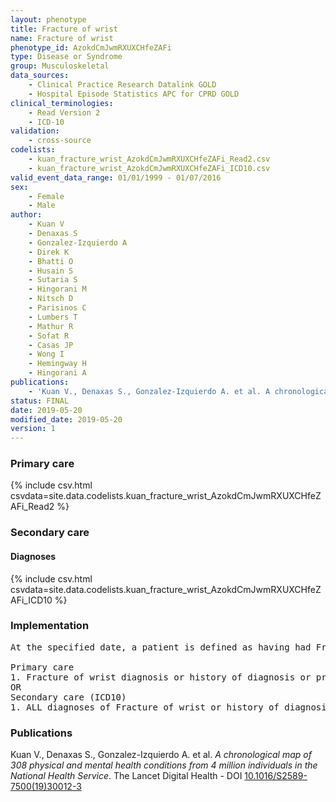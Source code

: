 ```yaml
---
layout: phenotype
title: Fracture of wrist
name: Fracture of wrist
phenotype_id: AzokdCmJwmRXUXCHfeZAFi 
type: Disease or Syndrome
group: Musculoskeletal
data_sources: 
    - Clinical Practice Research Datalink GOLD
    - Hospital Episode Statistics APC for CPRD GOLD
clinical_terminologies: 
    - Read Version 2
    - ICD-10
validation: 
    - cross-source
codelists: 
    - kuan_fracture_wrist_AzokdCmJwmRXUXCHfeZAFi_Read2.csv
    - kuan_fracture_wrist_AzokdCmJwmRXUXCHfeZAFi_ICD10.csv
valid_event_data_range: 01/01/1999 - 01/07/2016
sex: 
    - Female
    - Male
author: 
    - Kuan V
    - Denaxas S
    - Gonzalez-Izquierdo A
    - Direk K
    - Bhatti O
    - Husain S
    - Sutaria S
    - Hingorani M
    - Nitsch D
    - Parisinos C
    - Lumbers T
    - Mathur R
    - Sofat R
    - Casas JP
    - Wong I
    - Hemingway H
    - Hingorani A
publications: 
    - 'Kuan V., Denaxas S., Gonzalez-Izquierdo A. et al. A chronological map of 308 physical and mental health conditions from 4 million individuals in the National Health Service. The Lancet Digital Health - DOI: 10.1016/S2589-7500(19)30012-3' 
status: FINAL
date: 2019-05-20
modified_date: 2019-05-20
version: 1
---
```

### Primary care 
{% include csv.html csvdata=site.data.codelists.kuan_fracture_wrist_AzokdCmJwmRXUXCHfeZAFi_Read2 %}
### Secondary care 
#### Diagnoses 
{% include csv.html csvdata=site.data.codelists.kuan_fracture_wrist_AzokdCmJwmRXUXCHfeZAFi_ICD10 %}
### Implementation 
<pre>At the specified date, a patient is defined as having had Fracture of wrist IF they meet the criteria for any of the following on or before the specified date. The earliest date on which the individual meets any of the following criteria on or before the specified date is defined as the first event date:

Primary care
1. Fracture of wrist diagnosis or history of diagnosis or procedure during a consultation 
OR
Secondary care (ICD10)
1. ALL diagnoses of Fracture of wrist or history of diagnosis during a hospitalization</pre> 
 
### Publications 
Kuan V., Denaxas S., Gonzalez-Izquierdo A. et al. _A chronological map of 308 physical and mental health conditions from 4 million individuals in the National Health Service_. The Lancet Digital Health - DOI <a href='https://www.thelancet.com/journals/landig/article/PIIS2589-7500(19)30012-3/fulltext'>10.1016/S2589-7500(19)30012-3</a>